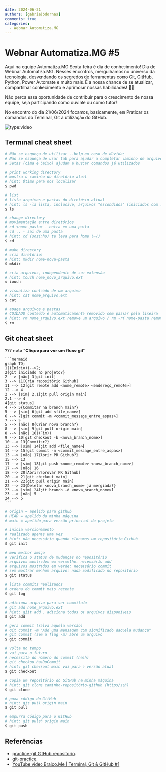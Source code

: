 ```yaml
---
date: 2024-06-21
authors: [gabrielbdornas]
comments: true
categories:
  - Webnar Automatiza.MG
---
```


# Webnar Automatiza.MG #5

Aqui na equipe Automatiza.MG Sexta-feira é dia de conhecimento!
Dia de Webnar Automatiza.MG.
Nesses encontros, mergulhamos no universo da tecnologia, desvendando os segredos de ferramentas como Git, GitHub, Python, Power Automate e muito mais.
É a nossa chance de se atualizar, compartilhar conhecimento e aprimorar nossas habilidades! :rocket::rocket:

<!-- more -->

Não perca essa oportunidade de contribuir para o crescimento de nossa equipe, seja participando como ouvinte ou como tutor!

No encontro do dia 21/06/2024 focamos, basicamente, em Praticar os comandos do Terminal, Git a utilização do GitHub.

![type:video](https://www.youtube.com/embed/FmKzT5Lr_kg)

## Terminal cheat sheet

```sh
# Não se esqueça de utilizar --help em caso de dúvidas
# Não se esqueça de usar tab para ajudar a completar caminho de arquivos/pastas
# Setas (cima e baixo) ajudam a buscar comandos já utilizados

# print working directory
# mostra o caminho do diretório atual
# hint: Ótimo para nos localizar
$ pwd

# list
# lista arquivos e pastas do diretório altual
# hint: ls -la lista, inclusive, arquivos "escondidos" (iniciados com .)
$ ls

# change directory
# movimentação entre diretórios
# cd <nome-pasta> - entra em uma pasta
# cd .. - sai de uma pasta
# hint: cd (sozinho) te leva para home (~/)
$ cd

# make directory
# cria diretórios
# hint: mkdir nome-nova-pasta
$ mkdir

# cria arquivos, independente de sua extensão
# hint: touch nome_novo_arquivo.ext
$ touch

# visualiza conteúdo de um arquivo
# hint: cat nome_arquivo.ext
$ cat

# apaga arquivos e pastas
# CUIDADO conteúdo é automaticamente removido sem passar pela lixeira
# hint: rm nome_arquivo.ext remove um arquivo / rm -rf nome-pasta remove uma pasta
$ rm
```

## Git cheat sheet

??? note "**Clique para ver um fluxo git**"

    ```mermaid
    graph TD;
    1((Início))-->2;
    2{git iniciado no projeto?}
    2 --> |não| 3[git init]
    3 --> 11[Cria repositório Github]
    11 --> 12[git remote add <nome_remote> <endereço_remote>]
    12 --> 4
    2 --> |sim| 2.1[git pull origin main]
    2.1 --> 4
    4[git status]
    4 --> 5{Commitar na branch main?}
    5 --> |sim| 6[git add <file_name>]
    6 --> 7[git commit -m <commit_message_entre_aspas>]
    7 --> 5
    5 --> |não| 8{Criar nova branch?}
    8 --> |sim| 9[git pull origin main]
    8 --> |não| 16((Fim))
    9 --> 10[git checkout -b <nova_branch_nome>]
    10 --> 13{Commitar?}
    13 --> |sim| 14[git add <file_name>]
    14 --> 15[git commit -m <commit_message_entre_aspas>]
    13 --> |não| 17{Abrir PR Github?}
    15 --> 13
    17 --> |sim| 18[git push <nome_remote> <nova_branch_nome>]
    17 --> |não| 16
    18 --> 20[Abrir/aprovar PR Github]
    20 --> 21[git checkout main]
    21 --> 22[git pull origin main]
    22 --> 23{Deletar <nova_branch_nome> já mergiada?}
    23 --> |sim| 24[git branch -d <nova_branch_nome>]
    23 --> |não| 5
    24 --> 5
    ```

```sh
# origin = apelido para github
# HEAD = apelido da minha máquina
# main = apelido para versão principal do projeto

# inicia versionamento
# realizado apenas uma vez
# hint: não necessário quando clonamos um repositório GitHub
$ git init

# meu melhor amigo
# verifica o status de mudanças no repositório
# arquivos mostrados em vermelho: necessário add
# arquivos mostrados em verde: necessário commit
# sem mostrar menhum arquivo: nada modificado no repositório
$ git status

# lista commits realizados
# ordena do commit mais recente
$ git log

# adiciona arquivo para ser commitado
# git add nome_arquivo.ext
# hint: giit add . adiciona todos os arquivos disponíveis
$ git add

# gera commit (salva aquela versão)
# git commit -m "Add uma mensagem com significado daquela mudança"
# git commit (sem a flag -m) abre um arquivo
$ git commit

# volta no tempo
# vai para o futuro
# necessita do número do commit (hash)
# git checkou hasDoCommit
# hint: git checkout main vai para a versão atual
$ git checkout

# copia um repositório do GitHub na minha máquina
# hint: git clone caminho-repositório-github (https/ssh)
$ git clone

# puxa código do GitHub
# hint: git pull origin main
$ git pull

# empurra código para o GitHub
# hint: git pulsh origin main
$ git push
```

## Referências

- [practice-git GitHub repositorio](https://github.com/grayghostvisuals/practice-git).
- [git-practice](https://github.com/PIC16B/git-practice).
- [YouTube video Braico.Me | Terminal, Git & GitHub #1](https://youtu.be/bKJtCLuAp_g)
